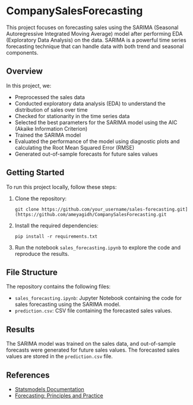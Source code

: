 # CompanySalesForecasting

This project focuses on forecasting sales using the SARIMA (Seasonal Autoregressive Integrated Moving Average) model after performing EDA (Exploratory Data Analysis) on the data. SARIMA is a powerful time series forecasting technique that can handle data with both trend and seasonal components.

## Overview

In this project, we:
- Preprocessed the sales data
- Conducted exploratory data analysis (EDA) to understand the distribution of sales over time
- Checked for stationarity in the time series data
- Selected the best parameters for the SARIMA model using the AIC (Akaike Information Criterion)
- Trained the SARIMA model
- Evaluated the performance of the model using diagnostic plots and calculating the Root Mean Squared Error (RMSE)
- Generated out-of-sample forecasts for future sales values

## Getting Started

To run this project locally, follow these steps:

1. Clone the repository:
   ```
   git clone https://github.com/your_username/sales-forecasting.git](https://github.com/ameyagidh/CompanySalesForecasting.git
   ```

2. Install the required dependencies:
   ```
   pip install -r requirements.txt
   ```

3. Run the notebook `sales_forecasting.ipynb` to explore the code and reproduce the results.

## File Structure

The repository contains the following files:
- `sales_forecasting.ipynb`: Jupyter Notebook containing the code for sales forecasting using the SARIMA model.
- `prediction.csv`: CSV file containing the forecasted sales values.

## Results

The SARIMA model was trained on the sales data, and out-of-sample forecasts were generated for future sales values. The forecasted sales values are stored in the `prediction.csv` file.

## References

- [Statsmodels Documentation](https://www.statsmodels.org/stable/index.html)
- [Forecasting: Principles and Practice](https://otexts.com/fpp3/)
